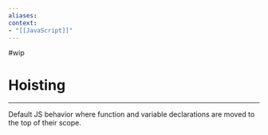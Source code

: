 ```yaml
---
aliases:
context:
- "[[JavaScript]]"
---
```


#wip

# Hoisting

---
Default JS behavior where function and variable declarations are moved to the top of their scope.